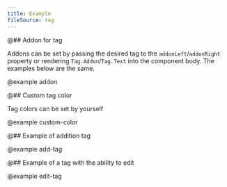 ```yaml
---
title: Example
fileSource: tag
---
```


@## Addon for tag

Addons can be set by passing the desired tag to the `addonLeft`/`addonRight` property or rendering `Tag.Addon`/`Tag.Text` into the component body. The examples below are the same.

@example addon

@## Custom tag color

Tag colors can be set by yourself

@example custom-color

@## Example of addition tag

@example add-tag

@## Example of a tag with the ability to edit

@example edit-tag
